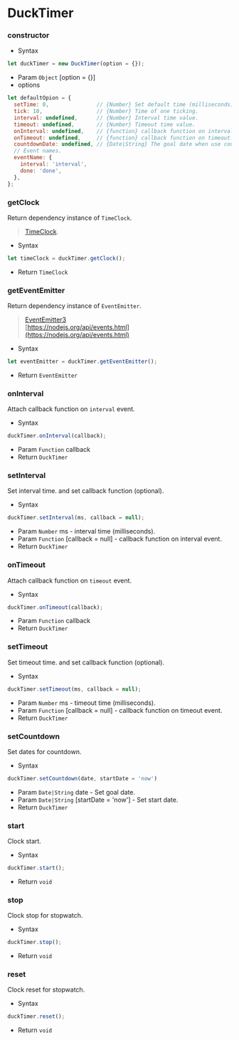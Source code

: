 # DuckTimer

### constructor
- Syntax
```js
let duckTimer = new DuckTimer(option = {});
```
- Param `Object` [option = {}]
- options
```js
let defaultOpion = {
  setTime: 0,               // {Number} Set default time (milliseconds)
  tick: 10,                 // {Number} Time of one ticking.
  interval: undefined,      // {Number} Interval time value.
  timeout: undefined,       // {Number} Timeout time value.
  onInterval: undefined,    // {function} callback function on interval.
  onTimeout: undefined,     // {function} callback function on timeout.
  countdownDate: undefined, // {Date|String} The goal date when use countdown.
  // Event names.
  eventName: {
    interval: 'interval',
    done: 'done',
  },
};
```

### getClock
Return dependency instance of `TimeClock`.

> [TimeClock](time-clock.md).

- Syntax
```js
let timeClock = duckTimer.getClock();
```
- Return `TimeClock`

### getEventEmitter
Return dependency instance of `EventEmitter`.

> [EventEmitter3](https://github.com/primus/eventemitter3#readme)   
[https://nodejs.org/api/events.html](https://nodejs.org/api/events.html)

- Syntax
```js
let eventEmitter = duckTimer.getEventEmitter();
```
- Return `EventEmitter`

### onInterval
Attach callback function on `interval` event.

- Syntax
```js
duckTimer.onInterval(callback);
```
- Param `Function` callback
- Return `DuckTimer`

### setInterval
Set interval time. and set callback function (optional).

- Syntax
```js
duckTimer.setInterval(ms, callback = null);
```
- Param `Number` ms - interval time (milliseconds).
- Param `Function` [callback = null] - callback function on interval event.
- Return `DuckTimer`

### onTimeout
Attach callback function on `timeout` event.

- Syntax
```js
duckTimer.onTimeout(callback);
```
- Param `Function` callback
- Return `DuckTimer`

### setTimeout
Set timeout time. and set callback function (optional).

- Syntax
```js
duckTimer.setTimeout(ms, callback = null);
```
- Param `Number` ms - timeout time (milliseconds).
- Param `Function` [callback = null] - callback function on timeout event.
- Return `DuckTimer`

### setCountdown
Set dates for countdown.

- Syntax
```js
duckTimer.setCountdown(date, startDate = 'now')
```
- Param `Date|String` date - Set goal date.
- Param `Date|String` [startDate = 'now'] - Set start date.
- Return `DuckTimer`

### start
Clock start.

- Syntax
```js
duckTimer.start();
```
- Return `void`

### stop
Clock stop for stopwatch.

- Syntax
```js
duckTimer.stop();
```
- Return `void`

### reset
Clock reset for stopwatch.

- Syntax
```js
duckTimer.reset();
```
- Return `void`
